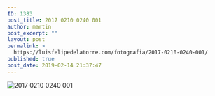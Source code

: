 ```yaml
---
ID: 1383
post_title: 2017 0210 0240 001
author: martin
post_excerpt: ""
layout: post
permalink: >
  https://luisfelipedelatorre.com/fotografia/2017-0210-0240-001/
published: true
post_date: 2019-02-14 21:37:47
---
```

<p><img src="https://luisfelipedelatorre.com/wp-content/uploads/2019/02/2017-0210-0240-001-1024x678.jpg" alt="2017 0210 0240 001"/></p>